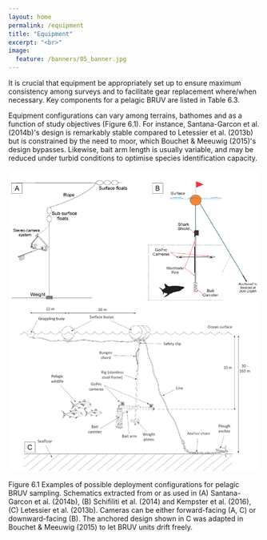 ```yaml
---
layout: home
permalink: /equipment
title: "Equipment"
excerpt: "<br>"
image:
  feature: /banners/05_banner.jpg
---
```

It is crucial that equipment be appropriately set up to ensure maximum consistency among surveys and to facilitate gear replacement where/when necessary. Key components for a pelagic BRUV are listed in Table 6.3.

Equipment configurations can vary among terrains, bathomes and as a function of study objectives (Figure 6.1). For instance, Santana-Garcon et al. (2014b)'s design is remarkably stable compared to Letessier et al.  (2013b) but is constrained by the need to moor, which Bouchet & Meeuwig (2015)'s design bypasses. Likewise, bait arm length is usually variable, and may be reduced under turbid conditions to optimise species identification capacity.

![alt_text](images/figures/figure_1.png "figure 6.1")

Figure 6.1 Examples of possible deployment configurations for pelagic BRUV sampling. Schematics extracted from or as used in (A) Santana-Garcon et al. (2014b), (B) Schifiliti et al. (2014) and Kempster et al. (2016), (C) Letessier et al. (2013b). Cameras can be either forward-facing (A, C) or downward-facing (B). The anchored design shown in C was adapted in Bouchet & Meeuwig (2015) to let BRUV units drift freely.
